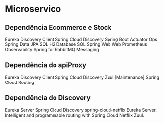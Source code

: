 # Microservico

## Dependência Ecommerce e Stock

Eureka Discovery Client Spring Cloud Discovery
Spring Boot Actuator Ops
Spring Data JPA SQL
H2 Database SQL
Spring Web Web
Prometheus Observability
Spring for RabbitMQ Messaging

## Dependência do apiProxy
Eureka Discovery Client Spring Cloud Discovery
Zuul [Maintenance] Spring Cloud Routing

## Dependência do Discovery

Eureka Server Spring Cloud Discovery
spring-cloud-netflix Eureka Server.
Intelligent and programmable routing with Spring Cloud Netflix Zuul.

